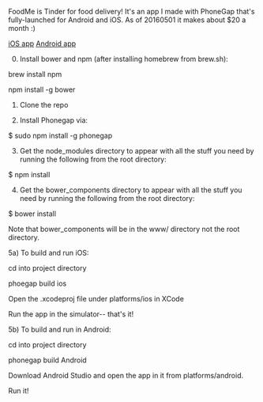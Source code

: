 FoodMe is Tinder for food delivery! It's an app I made with PhoneGap that's fully-launched for Android and iOS. As of 20160501 it makes about $20 a month :)

[iOS app](https://itunes.apple.com/us/app/foodme-swipe-for-food-delivery/id1035175486?mt=8)
[Android app](https://play.google.com/store/apps/details?id=io.foodme&hl=en)

0) Install bower and npm (after installing homebrew from brew.sh):

brew install npm

npm install -g bower


1) Clone the repo

2) Install Phonegap via:

$ sudo npm install -g phonegap

3) Get the node_modules directory to appear with all the stuff you need by running the following from the root directory:

$ npm install

4) Get the bower_components directory to appear with all the stuff you need by running the following from the root directory:

$ bower install

Note that bower_components will be in the www/ directory not the root directory.

5a) To build and run iOS:

cd into project directory

phoegap build ios

Open the .xcodeproj file under platforms/ios in XCode

Run the app in the simulator-- that's it!


5b) To build and run in Android:

cd into project directory

phonegap build Android

Download Android Studio and open the app in it from platforms/android.

Run it!

